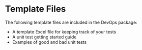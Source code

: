 # Template Files

The following template files are included in the DevOps package:

* A template Excel file for keeping track of your tests
* A unit test getting started guide
* Examples of good and bad unit tests
